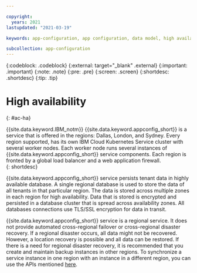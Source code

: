 ```yaml
---

copyright:
  years: 2021
lastupdated: "2021-03-19"

keywords: app-configuration, app configuration, data model, high availability, ha

subcollection: app-configuration
---
```


{:codeblock: .codeblock}
{:external: target="_blank" .external}
{:important: .important}
{:note: .note}
{:pre: .pre}
{:screen: .screen}
{:shortdesc: .shortdesc}
{:tip: .tip}

# High availability
{: #ac-ha}

<!-- All IBM Cloud® general availability (GA) services have a Service Level Agreement of 99.99% availability.  -->

{{site.data.keyword.IBM_notm}} {{site.data.keyword.appconfig_short}} is a service that is offered in the<!-- five --> regions: Dallas, London, and Sydney. Every region supported, has its own IBM Cloud Kubernetes Service cluster with several worker nodes. Each worker node runs several instances of {{site.data.keyword.appconfig_short}} service components. Each region is fronted by a global load balancer and a web application firewall.  
{: shortdesc}

{{site.data.keyword.appconfig_short}} service persists tenant data in highly available database. A single regional database is used to store the data of all tenants in that particular region. The data is stored across multiple zones in each region for high availability. Data that is stored is encrypted and persisted in a database cluster that is spread across availability zones. All databases connections use TLS/SSL encryption for data in transit.

{{site.data.keyword.appconfig_short}} service is a regional service. It does not provide automated cross-regional failover or cross-regional disaster recovery. If a regional disaster occurs, all data might not be recovered. However, a location recovery is possible and all data can be restored. If there is a need for regional disaster recovery, it is recommended that you create and maintain backup instances in other regions. To synchronize a service instance in one region with an instance in a different region, you can use the APIs mentioned [here](https://cloud.ibm.com/apidocs/app-configuration).
